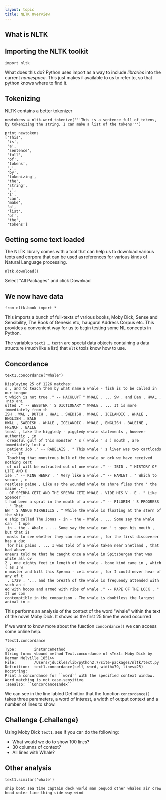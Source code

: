 ```yaml
---
layout: topic
title: NLTK Overview
---
```

## What is NLTK

## Importing the NLTK toolkit

```
import nltk
```

What does this do? Python uses import as a way to include *libraries* into the current *namespace*. This just makes it available to us to refer to, so that python knows where to find it.


## Tokenizing

NLTK contains a better tokenizer

```
newtokens = nltk.word_tokenize('''This is a sentence full of tokens, by tokenizing the string, I can make a list of the tokens''')

print newtokens
['This',
 'is',
 'a',
 'sentence',
 'full',
 'of',
 'tokens',
 ',',
 'by',
 'tokenizing',
 'the',
 'string',
 ',',
 'I',
 'can',
 'make',
 'a',
 'list',
 'of',
 'the',
 'tokens']
 ```

## Getting some text loaded

The NLTK library comes with a tool that can help us to download various texts and corpora that can be used as references for various kinds of Natural Language processing.

```
nltk.download()
```

Select "All Packages" and click Download

## We now have data

```
from nltk.book import *
```

This imports a bunch of full-texts of various books, Moby Dick, Sense and Sensibility, The Book of Genesis etc, Inaugural Address Corpus etc. This provides a convenient way for us to begin testing some NL concepts in Python.

The variables `text1` ... `textn` are special data objects containing a data structure (much like a list) that `nltk` tools know how to use.


## Concordance

```
text1.concordance("Whale")

Displaying 25 of 1226 matches:
s , and to teach them by what name a whale - fish is to be called in our tongue
t which is not true ." -- HACKLUYT " WHALE . ... Sw . and Dan . HVAL . This ani
ulted ." -- WEBSTER ' S DICTIONARY " WHALE . ... It is more immediately from th
ISH . WAL , DUTCH . HWAL , SWEDISH . WHALE , ICELANDIC . WHALE , ENGLISH . BALE
HWAL , SWEDISH . WHALE , ICELANDIC . WHALE , ENGLISH . BALEINE , FRENCH . BALLE
least , take the higgledy - piggledy whale statements , however authentic , in
 dreadful gulf of this monster ' s ( whale ' s ) mouth , are immediately lost a
 patient Job ." -- RABELAIS . " This whale ' s liver was two cartloads ." -- ST
 Touching that monstrous bulk of the whale or ork we have received nothing cert
 of oil will be extracted out of one whale ." -- IBID . " HISTORY OF LIFE AND D
ise ." -- KING HENRY . " Very like a whale ." -- HAMLET . " Which to secure , n
restless paine , Like as the wounded whale to shore flies thro ' the maine ." -
. OF SPERMA CETI AND THE SPERMA CETI WHALE . VIDE HIS V . E . " Like Spencer '
t had been a sprat in the mouth of a whale ." -- PILGRIM ' S PROGRESS . " That
EN ' S ANNUS MIRABILIS . " While the whale is floating at the stern of the ship
e ship called The Jonas - in - the - Whale . ... Some say the whale can ' t ope
 in - the - Whale . ... Some say the whale can ' t open his mouth , but that is
 masts to see whether they can see a whale , for the first discoverer has a duc
 for his pains . ... I was told of a whale taken near Shetland , that had above
oneers told me that he caught once a whale in Spitzbergen that was white all ov
2 , one eighty feet in length of the whale - bone kind came in , which ( as I w
n master and kill this Sperma - ceti whale , for I could never hear of any of t
 . 1729 . "... and the breath of the whale is frequendy attended with such an i
ed with hoops and armed with ribs of whale ." -- RAPE OF THE LOCK . " If we com
contemptible in the comparison . The whale is doubtless the largest animal in c
```

This performs an analysis of the context of the word "whale" within the text of the novel Moby Dick. It shows us the first 25 time the word occurred

If we want to know more about the function `concordance()` we can access some online help.

```
?text1.concordance

Type:        instancemethod
String form: <bound method Text.concordance of <Text: Moby Dick by Herman Melville 1851>>
File:        /Users/jduckles/lib/python2.7/site-packages/nltk/text.py
Definition:  text1.concordance(self, word, width=79, lines=25)
Docstring:
Print a concordance for ``word`` with the specified context window.
Word matching is not case-sensitive.
:seealso: ``ConcordanceIndex``
```

We can see in the line labled Definition that the function `concordance()` takes three parameters, a word of interest, a width of output context and a number of lines to show.

## Challenge {.challenge}

Using Moby Dick `text1`, see if you can do the following:

-	What would we do to show 100 lines?
-	30 columns of context?
-	All lines with Whale?

## Other analysis

```
text1.similar('whale')

ship boat sea time captain deck world man pequod other whales air crew head water line thing side way wind

```
